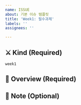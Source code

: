 ```yaml
---
name: ISSUE
about: 기본 이슈 템플릿
title: 'Week1: 필수과제'
labels: ''
assignees: ''

---
```


## ⚔️ Kind (Required)   
`week1`


## 📜 Overview (Required)   



## 📍 Note (Optional)
